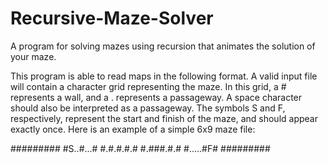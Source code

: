 # Recursive-Maze-Solver

A program for solving mazes using recursion that animates the solution of your maze.

This program is able to read maps in the following format. A valid input file will contain a character grid representing the maze. In this grid, a # represents a wall, and a . represents a passageway. A space character should also be interpreted as a passageway. The symbols S and F, respectively, represent the start and finish of the maze, and should appear exactly once. Here is an example of a simple 6x9 maze file:

#########
#S..#...#
#.#.#.#.#
#.###.#.#
#.....#F#
#########
